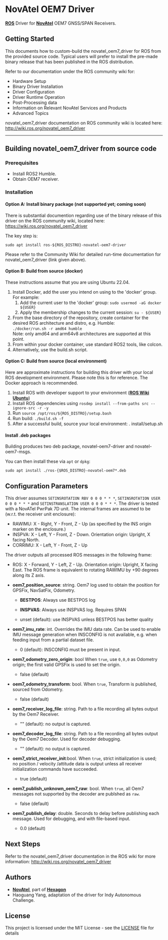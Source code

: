 # NovAtel OEM7 Driver
[**ROS**](https://www.ros.org) Driver for [**NovAtel**](https://www.novatel.com) OEM7 GNSS/SPAN Receivers.  

## Getting Started
This documents how to custom-build the novatel_oem7_driver for ROS from the provided source code. Typical users will prefer to 
install the pre-made binary release that has been published in the ROS distribution.

Refer to our documentation under the ROS community wiki for:
 * Hardware Setup
 * Binary Driver Installation
 * Driver Configuration
 * Driver Runtime Operation
 * Post-Processing data
 * Information on Relevant NovAtel Services and Products
 * Advanced Topics

novatel_oem7_driver documentation on ROS community wiki is located here:
http://wiki.ros.org/novatel_oem7_driver

<HR>

## Building novatel_oem7_driver from source code
### Prerequisites
* Install ROS2 Humble.
* Obtain OEM7 receiver.


### Installation
#### Option A: Install binary package (not supported yet; coming soon)
There is substantial documention regarding use of the binary release of this driver on the ROS community wiki, located here:
https://wiki.ros.org/novatel_oem7_driver

The key step is:
```
sudo apt install ros-${ROS_DISTRO}-novatel-oem7-driver
```

Please refer to the Community Wiki for detailed run-time documentation for novatel_oem7_driver (link given above).


#### Option B: Build from source (docker)
These instructions assume that you are using Ubuntu 22.04.

1. Install Docker, add the user you intend on using to the 'docker' group. For example:
   1. Add the current user to the 'docker' group: `sudo usermod -aG docker ${USER}`
   1. Apply the membership changes to the current session: `su - ${USER}`
1. From the base directory of the repository, create container for the desired ROS architecture and distro, e.g. Humble:  
   `./docker/run.sh -r amd64 humble`  
   Note: only amd64 and arm64v8 architectures are supported at this point.  
1. From within your docker container, use standard ROS2 tools, like colcon.
1. Alternatively, use the build.sh script.

#### Option C: Build from source (local environment)
Here are approximate instructions for building this driver with your local ROS development environment. Please note this is for reference. The Docker approach is recommended.

1. Install ROS with developer support to your environment ([**ROS Wiki Ubuntu**](http://wiki.ros.org/Installation/Ubuntu))
1. Install ROS dependencies using `rosdep install --from-paths src --ignore-src -r -y`
1. Run `source /opt/ros/${ROS_DISTRO}/setup.bash`
1. Run build: `./build.sh -f`
1. After a successful build, source your local environment: . install/setup.sh

#### Install .deb packages 
Building produces two deb package, novatel-oem7-driver and novatel-oem7-msgs.

You can then install these via `apt` or `dpkg`:
```
sudo apt install ./ros-{$ROS_DISTRO}-novatel-oem7*.deb
```

## Configuration Parameters
This driver assumes `SETINSROTATION RBV 0 0 0 * * *`, `SETINSROTATION USER 0 0 0 * * *` and `SETINSTRANSLATION USER 0 0 0 * * *`. The driver is tested with a NovATel PwrPak 7D unit. The internal frames are assumed to be (w.r.t. the receiver unit enclosure):
- RAWIMU: X - Right, Y - Front, Z - Up (as specified by the INS origin marker on the enclosure.)
- INSPVA: X - Left, Y - Front, Z - Down. Orientation origin: Upright, X facing North.
- CORRIMU: X - Left, Y - Front, Z - Up

The driver outputs all processed ROS messages in the following frame:
- ROS: X - Forward, Y - Left, Z - Up. Orientation origin: Upright, X facing East.
The ROS frame is equivalent to rotating RAWIMU by +90 degrees along its Z axis.

* **oem7_position_source**: string.
  Oem7 log used to obtain the position for GPSFix, NavSatFix, Odometry.

  * **BESTPOS**: Always use BESTPOS log

  * **INSPVAS**: Always use INSPVAS log. Requires SPAN

  * unset (default): use INSPVAS unless BESTPOS has better quality

* **oem7_imu_rate**: int.
  Overrides the IMU data rate. Can be used to enable IMU message generation when INSCONFIG is not available, e.g. when feeding input from a partial dataset file.

  * 0 (default): INSCONFIG must be present in input.

* **oem7_odometry_zero_origin**: bool
  When `true`, use `0,0,0` as Odometry origin; the first valid GPSFix is used to set the origin.

  - false (default)

* **oem7_odometry_transform**: bool.
  When `true`, Transform is published, sourced from Odometry. 

  * false (default)

* **oem7_receiver_log_file**: string.
  Path to a file recording all bytes output by the Oem7 Receiver.

  * "" (default): no output is captured.

* **oem7_decoder_log_file**: string.
  Path to a file recording all bytes output by the Oem7 Decoder. Used for decoder debugging.

  * "" (default): no output is captured.

* **oem7_strict_receiver_init**:bool.
  When `true`, strict initialization is used; no position / velocity /attitude data is output unless all receiver initialization commands have succeeded.

  * true (default)

* **oem7_publish_unknown_oem7_raw**: bool.
  When `true`, all Oem7 messages not supported by the decoder are publshed as `raw`.

  * false (default)

* **oem7_publish_delay**: double.
  Seconds to delay before publishing each message. Used for debugging, and with file-based input.

  * 0.0 (default)

## Next Steps
Refer to the novatel_oem7_driver documentation in the ROS wiki for more information:
http://wiki.ros.org/novatel_oem7_driver


## Authors

* [**NovAtel**](https://www.novatel.com), part of [**Hexagon**](https://hexagon.com)
* Haoguang Yang, adaptation of the driver for Indy Autonomous Challenge.


## License

This project is licensed under the MIT License - see the [LICENSE](LICENSE) file for details


